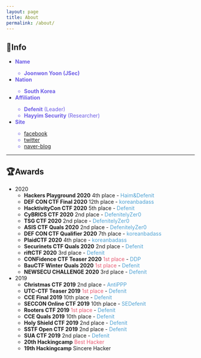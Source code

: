 ```yaml
---
layout: page
title: About
permalink: /about/
---
```

## 🔎Info
- <span style="color:#6c5ce7">**Name**
  - **Joonwon Yoon (JSec)**
- <span style="color:#6c5ce7">**Nation**
  - **South Korea**
- <span style="color:#6c5ce7">**Affiliation**
  - **Defenit** (Leader)
  - **Hayyim Security** (Researcher)
- <span style="color:#6c5ce7">**Site**
  - [facebook](https://www.facebook.com/yjw.sz/)
  - [twitter](https://twitter.com/jsec_)
  - [naver-blog](https://blog.naver.com/yjw_sz)

---

## 🏆Awards
- 2020
  - **Hackers Playground 2020** 4th place - <span style="color:#4ea1d3">Haim&Defenit</span>
  - **DEF CON CTF Final 2020** 12th place - <span style="color:#4ea1d3">koreanbadass</span>
  - **HacktivityCon CTF 2020** 5th place - <span style="color:#4ea1d3">Defenit
  - **CyBRICS CTF 2020** 2nd place - <span style="color:#4ea1d3">DefenitelyZer0
  - **TSG CTF 2020** 2nd place - <span style="color:#4ea1d3">DefenitelyZer0
  - **ASIS CTF Quals 2020** 2nd place - <span style="color:#4ea1d3">DefenitelyZer0
  - **DEF CON CTF Qualifier 2020** 7th place - <span style="color:#4ea1d3">koreanbadass
  - **PlaidCTF 2020** 4th place - <span style="color:#4ea1d3">koreanbadass
  - **Securinets CTF Quals 2020** 2nd place - <span style="color:#4ea1d3">Defenit
  - **riftCTF 2020** 3rd place - <span style="color:#4ea1d3">Defenit
  - **CONFidence CTF Teaser 2020** <span style="color:#e85a71">1st place</span> - <span style="color:#4ea1d3">DDP
  - **BauCTF Winter Quals 2020** <span style="color:#e85a71">1st place</span> - <span style="color:#4ea1d3">Defenit
  - **NEWSECU CHALLENGE 2020** 3rd place - <span style="color:#4ea1d3">Defenit
- 2019
  - **Christmas CTF 2019** 2nd place - <span style="color:#4ea1d3">AntiPPP
  - **UTC-CTF Teaser 2019** <span style="color:#e85a71">1st place</span> - <span style="color:#4ea1d3">Defenit
  - **CCE Final 2019** 10th place - <span style="color:#4ea1d3">Defenit
  - **SECCON Online CTF 2019** 10th place - <span style="color:#4ea1d3">SEDefenit
  - **Rooters CTF 2019** <span style="color:#e85a71">1st place </span>- <span style="color:#4ea1d3">Defenit
  - **CCE Quals 2019** 10th place - <span style="color:#4ea1d3">Defenit
  - **Holy Shield CTF 2019** 2nd place - <span style="color:#4ea1d3">Defenit
  - **SSTF Open CTF 2019** 2nd place - <span style="color:#4ea1d3">Defenit
  - **SUA CTF 2019** 2nd place - <span style="color:#4ea1d3">Defenit
  - **20th Hackingcamp** <span style="color:#e85a71">Best Hacker
  - **19th Hackingcamp** Sincere Hacker
